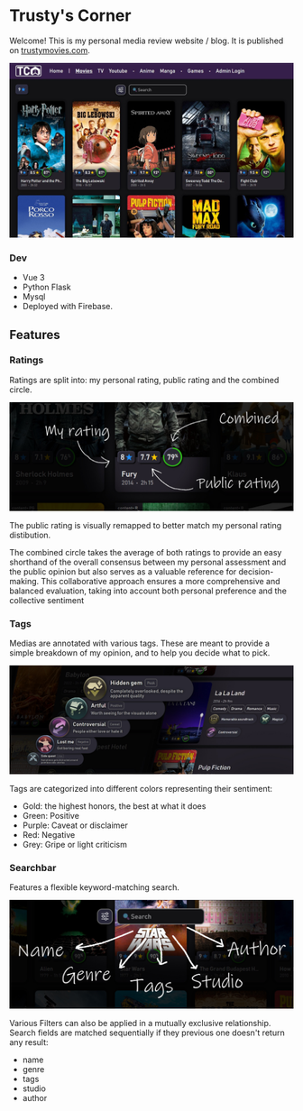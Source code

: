 
# Trusty's Corner
Welcome! This is my personal media review website / blog. It is published on [trustymovies.com](https://trustymovies.com/).

![Screenshot1](https://github.com/TrustyF/Review_website_vue/raw/master/public/home_images/readme_images/readme_screen_2.jpg)

### Dev

* Vue 3
* Python Flask
* Mysql
* Deployed with Firebase.

## Features
### Ratings
Ratings are split into: my personal rating, public rating and the combined circle.

![Screenshot2](https://github.com/TrustyF/Review_website_vue/raw/master/public/home_images/rating_info.jpg)

 The public rating is visually remapped to better match my personal rating distibution.

 The combined circle takes the average of both ratings to provide an easy shorthand of the overall consensus between my personal assessment and the public opinion but also serves as a valuable reference for decision-making. This collaborative approach ensures a more comprehensive and balanced evaluation, taking into account both personal preference and the collective sentiment


### Tags
Medias are annotated with various tags. These are meant to provide a simple breakdown of my opinion, and to help you decide what to pick.

![Screenshot3](https://github.com/TrustyF/Review_website_vue/raw/master/public/home_images/tags_info.jpg)

Tags are categorized into different colors representing their sentiment:

* Gold: the highest honors, the best at what it does
* Green: Positive
* Purple: Caveat or disclaimer
* Red: Negative
* Grey: Gripe or light criticism

### Searchbar
Features a flexible keyword-matching search.

![Screenshot4](https://github.com/TrustyF/Review_website_vue/raw/master/public/home_images/search_info.jpg)

Various Filters can also be applied in a mutually exclusive relationship.
Search fields are matched sequentially if they previous one doesn't return any result:
- name
- genre
- tags
- studio
- author 
